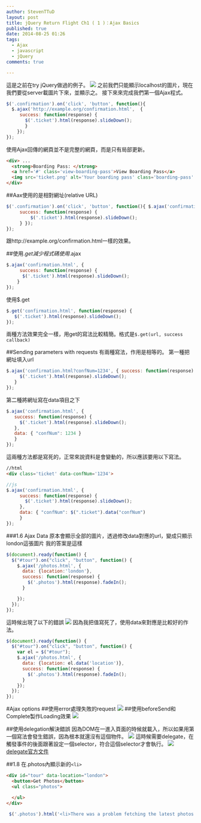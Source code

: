 ```yaml
---
author: StevenTTuD
layout: post
title: jQuery Return Flight Ch1 ( 1 )：Ajax Basics
published: true
date: 2014-08-25 01:26
tags:
  - Ajax
  - javascript
  - jQuery
comments: true

---
```

這是之前在try jQuery做過的例子。
![](https://lh6.googleusercontent.com/-HjoupHhCEzM/U_qSn5aBcsI/AAAAAAAACxQ/tnBo1gSjLCM/w1755-h860-no/Screen%2BShot%2B2014-08-25%2Bat%2B09.33.46.png)
之前我們只能顯示localhost的圖片，現在我們要從server載圖片下來，並顯示之。
接下來來完成我們第一個Ajax程式。
```js
$('.confirmation').on('click', 'button', function(){
  $.ajax('http://example.org/confirmation.html',  {
     success: function(response) {
       $('.ticket').html(response).slideDown();
	   }
	});
});
```
使用Ajax回傳的網頁並不是完整的網頁，而是只有局部更新。
```html
<div> ...
  <strong>Boarding Pass: </strong>
  <a href='#' class='view-boarding-pass'>View Boarding Pass</a>
  <img src='ticket.png' alt='Your boarding pass' class='boarding-pass' />
</div>
```


##Aax使用的是相對網址(relative URL)
```js
$('.confirmation').on('click', 'button', function(){ $.ajax('confirmation.html', {
     success: function(response) {
    	 $('.ticket').html(response).slideDown();
     } });
});
```
跟http://example.org/confirmation.html一樣的效果。

##使用$.get減少程式碼
使用$.ajax
```js
$.ajax('confirmation.html', {
	 success: function(response) {
      $('.ticket').html(response).slideDown();
    }
});
```
使用$.get
```js
$.get('confirmation.html', function(response) {
   $('.ticket').html(response).slideDown();
});
```
兩種方法效果完全一樣，用get的寫法比較精簡。格式是```$.get(url, success callback)```

##Sending parameters with requests
有兩種寫法，作用是相等的。
第一種把網址填入url
```js
$.ajax('confirmation.html?confNum=1234', { success: function(response) {
     $('.ticket').html(response).slideDown();
   }
});
```
第二種將網址寫在data項目之下
```js
$.ajax('confirmation.html', {
   success: function(response) {
     $('.ticket').html(response).slideDown();
   },
   data: { "confNum": 1234 }
   }
});
```
這兩種方法都是寫死的，正常來說資料是會變動的，所以應該要用以下寫法。

```html
//html
<div class='ticket' data-confNum='1234'>
```

```js
//js
$.ajax('confirmation.html', {
     success: function(response) {
       $('.ticket').html(response).slideDown();
     },
     data: { "confNum": $(".ticket").data("confNum")
     }
});
```

###1.6 Ajax Data
原本會顯示全部的圖片，透過修改data對應的url，變成只顯示london這張圖片
我的答案是這樣
```js
$(document).ready(function() {
  $("#tour").on("click", "button", function() {
    $.ajax('/photos.html', {
      data: {location:'london'},
      success: function(response) {
        $('.photos').html(response).fadeIn();
      }

    });
  });
});
```
這時候出現了以下的錯誤
![](https://lh6.googleusercontent.com/zmzYKG0zPFrQtQuetAmUASzkGppMbCiTAMpblaBAhcY=w1748-h223-no)
因為我把值寫死了，使用data來對應是比較好的作法。
```js
$(document).ready(function() {
  $("#tour").on("click", "button", function() {
    var el = $("#tour");
    $.ajax('/photos.html', {
      data: {location: el.data('location')},
      success: function(response) {
        $('.photos').html(response).fadeIn();
      }
    });
  });
});
```

#Ajax options
##使用error處理失敗的request
![](https://lh5.googleusercontent.com/-Ho8DXLjqFms/U_qfnpPOAOI/AAAAAAAACyU/0Bm0X2lg8zI/w1755-h885-no/Screen%2BShot%2B2014-08-25%2Bat%2B10.24.28.png)
##使用beforeSend和Complete製作Loading效果
![](https://lh6.googleusercontent.com/-CiUYsr6XJpg/U_qfny5n5vI/AAAAAAAACyk/pxPMu-k_URk/w1755-h925-no/Screen%2BShot%2B2014-08-25%2Bat%2B10.23.49.png)

##使用delegation解決錯誤
因為DOM在一進入頁面的時候就載入，所以如果用第一個寫法會發生錯誤，因為根本就還沒有這個物件。
![](https://lh4.googleusercontent.com/-F0Ta3-SweHU/U_qfowcrybI/AAAAAAAACys/nwHPzkl773c/w1755-h875-no/Screen%2BShot%2B2014-08-25%2Bat%2B10.28.02.png)
這時候需要delegate，在觸發事件的後面跟著設定一個selector，符合這個selector才會執行。
![](https://lh4.googleusercontent.com/-U03mkyStXcs/U_qfpEdT5FI/AAAAAAAACyo/pth2HCRfKFM/w1753-h423-no/Screen%2BShot%2B2014-08-25%2Bat%2B10.28.33.png)
[delegate官方文件](http://api.jquery.com/delegate/)

##1.8 在.photos內顯示新的```<li>```
```html
<div id="tour" data-location="london">
  <button>Get Photos</button>
  <ul class="photos">

  </ul>
</div>
```

```js
 $('.photos').html('<li>There was a problem fetching the latest photos. Please try again.</li>');
```
